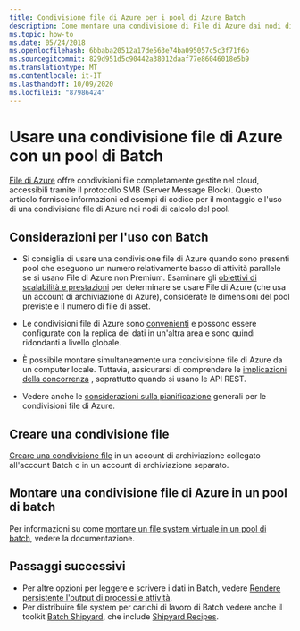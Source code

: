 ```yaml
---
title: Condivisione file di Azure per i pool di Azure Batch
description: Come montare una condivisione di File di Azure dai nodi di calcolo in un pool Linux o Windows in Azure Batch.
ms.topic: how-to
ms.date: 05/24/2018
ms.openlocfilehash: 6bbaba20512a17de563e74ba095057c5c3f71f6b
ms.sourcegitcommit: 829d951d5c90442a38012daaf77e86046018e5b9
ms.translationtype: MT
ms.contentlocale: it-IT
ms.lasthandoff: 10/09/2020
ms.locfileid: "87986424"
---
```

# <a name="use-an-azure-file-share-with-a-batch-pool"></a>Usare una condivisione file di Azure con un pool di Batch

[File di Azure](../storage/files/storage-files-introduction.md) offre condivisioni file completamente gestite nel cloud, accessibili tramite il protocollo SMB (Server Message Block). Questo articolo fornisce informazioni ed esempi di codice per il montaggio e l'uso di una condivisione file di Azure nei nodi di calcolo del pool.

## <a name="considerations-for-use-with-batch"></a>Considerazioni per l'uso con Batch

* Si consiglia di usare una condivisione file di Azure quando sono presenti pool che eseguono un numero relativamente basso di attività parallele se si usano File di Azure non Premium. Esaminare gli [obiettivi di scalabilità e prestazioni](../storage/files/storage-files-scale-targets.md) per determinare se usare File di Azure (che usa un account di archiviazione di Azure), considerate le dimensioni del pool previste e il numero di file di asset. 

* Le condivisioni file di Azure sono [convenienti](https://azure.microsoft.com/pricing/details/storage/files/) e possono essere configurate con la replica dei dati in un'altra area e sono quindi ridondanti a livello globale. 

* È possibile montare simultaneamente una condivisione file di Azure da un computer locale. Tuttavia, assicurarsi di comprendere le [implicazioni della concorrenza](../storage/common/storage-concurrency.md) , soprattutto quando si usano le API REST.

* Vedere anche le [considerazioni sulla pianificazione](../storage/files/storage-files-planning.md) generali per le condivisioni file di Azure.


## <a name="create-a-file-share"></a>Creare una condivisione file

[Creare una condivisione file](../storage/files/storage-how-to-create-file-share.md) in un account di archiviazione collegato all'account Batch o in un account di archiviazione separato.

## <a name="mount-an-azure-file-share-on-a-batch-pool"></a>Montare una condivisione file di Azure in un pool di batch

Per informazioni su come [montare un file system virtuale in un pool di batch](virtual-file-mount.md), vedere la documentazione.

## <a name="next-steps"></a>Passaggi successivi

* Per altre opzioni per leggere e scrivere i dati in Batch, vedere [Rendere persistente l'output di processi e attività](batch-task-output.md).
* Per distribuire file system per carichi di lavoro di Batch vedere anche il toolkit [Batch Shipyard](https://github.com/Azure/batch-shipyard), che include [Shipyard Recipes](https://github.com/Azure/batch-shipyard/tree/master/recipes).
